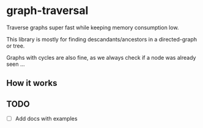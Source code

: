 # graph-traversal
Traverse graphs super fast while keeping memory consumption low.

This library is mostly for finding descandants/ancestors in a directed-graph or tree.

Graphs with cycles are also fine, as we always check if a node was already seen ...

## How it works

## TODO

- [ ] Add docs with examples

